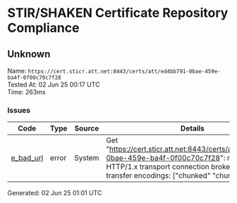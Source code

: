 # STIR/SHAKEN Certificate Repository Compliance

## Unknown

Name: `https://cert.sticr.att.net:8443/certs/att/ed4bb791-0bae-459e-ba4f-0f00c70c7f28`\
Tested At: 02 Jun 25 00:17 UTC\
Time: 263ms

### Issues

| Code | Type | Source | Details |
|------|------|--------|---------|
| [e_bad_url](../../ISSUES/e_bad_url/README.md) | error | System | Get "https://cert.sticr.att.net:8443/certs/att/ed4bb791-0bae-459e-ba4f-0f00c70c7f28": net/http: HTTP/1.x transport connection broken: too many transfer encodings: ["chunked" "chunked"] |

Generated: 02 Jun 25 01:01 UTC